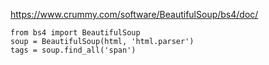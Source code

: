 https://www.crummy.com/software/BeautifulSoup/bs4/doc/

    from bs4 import BeautifulSoup
    soup = BeautifulSoup(html, 'html.parser')
    tags = soup.find_all('span')
